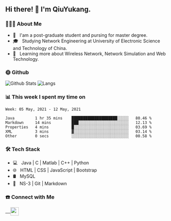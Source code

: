 <h2> Hi there! 👋 I'm QiuYukang.</h2>

<h3> 👨🏻‍💻 About Me </h3>

- 💼 &nbsp; I'am a post-graduate student and pursing for master degree.
- 🎓 &nbsp; Studying Network Engineering at University of Electronic Science and Technology of China.
- 🌱 &nbsp; Learning more about Wireless Network, Network Simulation and Web Technology.

<h3> 🌞 Github</h3>

![Github Stats](https://github-readme-stats-beta-lovat.vercel.app/api?username=QiuYukang&count_private=true&show_icons=true&hide=stars)
![Langs](https://github-readme-stats-beta-lovat.vercel.app/api/top-langs/?username=QiuYukang&count_private=true&layout=compact)

<h3> 📊 This week I spent my time on</h3>

<!--START_SECTION:waka-->
```text
Week: 05 May, 2021 - 12 May, 2021

Java         1 hr 35 mins    ████████████████████░░░░░   80.46 % 
Markdown     14 mins         ███░░░░░░░░░░░░░░░░░░░░░░   12.13 % 
Properties   4 mins          █░░░░░░░░░░░░░░░░░░░░░░░░   03.69 % 
XML          3 mins          ▓░░░░░░░░░░░░░░░░░░░░░░░░   03.14 % 
Other        0 secs          ░░░░░░░░░░░░░░░░░░░░░░░░░   00.58 % 
```
<!--END_SECTION:waka-->

<h3>🛠 Tech Stack</h3>

- 💻 &nbsp; Java | C | Matlab | C++ | Python
- 🌐 &nbsp; HTML | CSS | JavaScript | Bootstrap
- 🛢  &nbsp; MySQL
- 🔧 &nbsp; NS-3 | Git | Markdown

<h3> ☎️ Connect with Me </h3>

<a href="mailto:b612n@qq.com">
   &nbsp;  &nbsp;
  <img align="center" width="26px" src="https://github.com/TheDudeThatCode/TheDudeThatCode/blob/master/Assets/Gmail.svg" />
</a>
